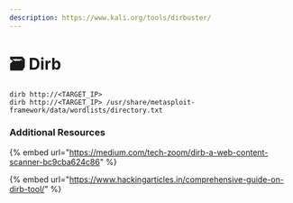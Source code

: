 ```yaml
---
description: https://www.kali.org/tools/dirbuster/
---
```


# 🗃 Dirb

```
dirb http://<TARGET_IP>
dirb http://<TARGET_IP> /usr/share/metasploit-framework/data/wordlists/directory.txt
```







### Additional Resources

{% embed url="https://medium.com/tech-zoom/dirb-a-web-content-scanner-bc9cba624c86" %}

{% embed url="https://www.hackingarticles.in/comprehensive-guide-on-dirb-tool/" %}

